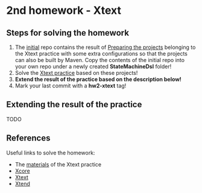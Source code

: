 # 2nd homework - Xtext

## Steps for solving the homework

1. The [initial](https://github.com/MDSDLab/mdsd-2024-xtext-hw) repo contains the result of [Preparing the projects](../../practice/practice_03/PR3-Xtext-Projects.pdf) belonging to the Xtext practice with some extra configurations so that the projects can also be built by Maven. Copy the contents of the initial repo into your own repo under a newly created **StateMachineDsl** folder!
2. Solve the [Xtext practice](../../practice/practice_03/PR3-Xtext-Guideline.pdf) based on these projects!
3. **Extend the result of the practice based on the description below!**
4. Mark your last commit with a **hw2-xtext** tag!

## Extending the result of the practice

TODO

## References

Useful links to solve the homework:

* The [materials](../../practice/practice_03) of the Xtext practice
* [Xcore](https://wiki.eclipse.org/Xcore)
* [Xtext](https://eclipse.dev/Xtext/documentation/301_grammarlanguage.html)
* [Xtend](https://eclipse.dev/Xtext/xtend/documentation/203_xtend_expressions.html#templates)

